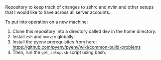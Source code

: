 Repository to keep track of changes to zshrc and nvim and other setups
that I would like to have across all server accounts.

To put into operation on a new machine:

1. Clone this repository into a directory called dev in the home directory.
2. Install `zsh` and `neovim` globally.
3. Install the pyenv prerequisites from here: https://github.com/pyenv/pyenv/wiki/common-build-problems
3. Then, run the `get_setup.sh` script using bash.
